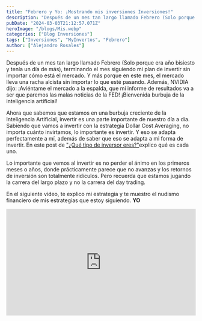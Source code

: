 ```yaml
---
title: "Febrero y Yo: ¡Mostrando mis inversiones Inversiones!"
description: "Después de un mes tan largo llamado Febrero (Solo porque era año bisiesto y tenía un día de más), terminando el mes siguiendo mi plan de invertir sin importar cómo está el mercado. Y más porque en este mes, el mercado lleva una racha alcista sin importar lo que esté pasando. Además, NVIDIA dijo: ¡Aviéntame el mercado a la espalda, que mi informe de resultados va a ser que paremos las malas noticias de la FED! ¡Bienvenida burbuja de la inteligencia artificial!"
pubDate: "2024-03-03T21:12:57.071Z"
heroImage: "/blogs/Mis.webp"
categories: ["Blog Inversiones"]
tags: ["Inversiones", "MyInvertos", "Febrero"]
author: ["Alejandro Rosales"]
---
```

Después de un mes tan largo llamado Febrero (Solo porque era año bisiesto y tenía un día de más), terminando el mes siguiendo mi plan de invertir sin importar cómo está el mercado. Y más porque en este mes, el mercado lleva una racha alcista sin importar lo que esté pasando. Además, NVIDIA dijo: ¡Aviéntame el mercado a la espalda, que mi informe de resultados va a ser que paremos las malas noticias de la FED! ¡Bienvenida burbuja de la inteligencia artificial!

Ahora que sabemos que estamos en una burbuja creciente de la Inteligencia Artificial, invertir es una parte importante de nuestro día a día. Sabiendo que vamos a invertir con la estrategia Dollar Cost Averaging, no importa cuánto invirtamos, lo importante es invertir. Y eso se adapta perfectamente a mí, además de saber que eso se adapta a mi forma de invertir. En este post de ["¿Qué tipo de inversor eres?"](https://alejandrorosales.me/blog/tipos-de-inversores/)explico qué es cada uno.

Lo importante que vemos al invertir es no perder el ánimo en los primeros meses o años, donde prácticamente parece que no avanzas y los retornos de inversión son totalmente ridículos. Pero recuerda que estamos jugando la carrera del largo plazo y no la carrera del day trading.

En el siguiente video, te explico mi estrategia y te muestro el nudismo financiero de mis estrategias que estoy siguiendo. **YO**

<div class="iframe-container" style="position: relative; width: 100%; height: 0; padding-bottom: 56.25%; overflow: hidden;">
  <iframe width="560" height="315" src="https://www.youtube.com/embed/h__Kht7F-CQ?si=xhLzy_q7pe4RFltQ" title="YouTube video player" frameborder="0" allow="accelerometer; autoplay; clipboard-write; encrypted-media; gyroscope; picture-in-picture; web-share" allowfullscreen style="position: absolute; top: 0; left: 0; width: 100%; height: 100%; border: none;"></iframe>
</div>